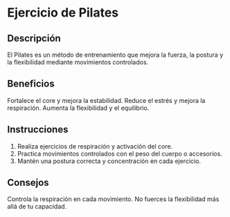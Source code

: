 # Ejercicio de Pilates

## Descripción
El Pilates es un método de entrenamiento que mejora la fuerza, la postura y la flexibilidad mediante movimientos controlados.

## Beneficios
Fortalece el core y mejora la estabilidad.
Reduce el estrés y mejora la respiración.
Aumenta la flexibilidad y el equilibrio.

## Instrucciones
1. Realiza ejercicios de respiración y activación del core.
2. Practica movimientos controlados con el peso del cuerpo o accesorios.
3. Mantén una postura correcta y concentración en cada ejercicio.

## Consejos
Controla la respiración en cada movimiento.
No fuerces la flexibilidad más allá de tu capacidad.